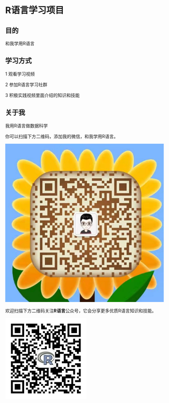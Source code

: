 # R语言学习项目

## 目的

和我学用R语言

## 学习方式

1 观看学习视频

2 参加R语言学习社群

3 积极实践视频里面介绍的知识和技能

## 关于我

我用R语言做数据科学

你可以扫描下方二维码，添加我的微信，和我学用R语言。

![我的微信luqin360](./images/luqin360.jpg)

欢迎扫描下方二维码关注**R语言**公众号，它会分享更多优质R语言知识和技能。

![R语言公众号](./images/R语言公众号.jpg)

